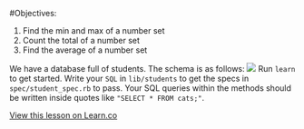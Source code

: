 #Objectives:
1. Find the min and max of a number set
2. Count the total of a number set
3. Find the average of a number set

We have a database full of students. The schema is as follows:
![](http://readme-pics.s3.amazonaws.com/sql-students.png)
Run `learn` to get started. Write your `SQL` in `lib/students` to get the specs in `spec/student_spec.rb` to pass. Your SQL queries within the methods should be written inside quotes like `"SELECT * FROM cats;"`.

<a href='https://learn.co/lessons/sql-aggregate-functions-lab' data-visibility='hidden'>View this lesson on Learn.co</a>
